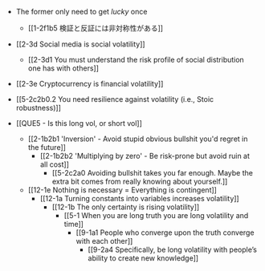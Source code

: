 - The former only need to get *lucky* once
	- [[1-2f1b5 検証と反証には非対称性がある]]

- [[2-3d Social media is social volatility]]
	- [[2-3d1 You must understand the risk profile of social distribution one has with others]]
- [[2-3e Cryptocurrency is financial volatility]]

- [[5-2c2b0.2 You need resilience against volatility (i.e., Stoic robustness)]]

- [[QUE5 - Is this long vol, or short vol]]
	- [[2-1b2b1 'Inversion' - Avoid stupid obvious bullshit you'd regret in the future]]
		- [[2-1b2b2 'Multiplying by zero' - Be risk-prone but avoid ruin at all cost]]
			- [[5-2c2a0 Avoiding bullshit takes you far enough. Maybe the extra bit comes from really knowing about yourself.]]
	- [[12-1e Nothing is necessary = Everything is contingent]]
		- [[12-1a Turning constants into variables increases volatility]]
			- [[12-1b The only certainty is rising volatility]]
				- [[5-1 When you are long truth you are long volatility and time]]
					- [[9-1a1 People who converge upon the truth converge with each other]]
						- [[9-2a4 Specifically, be long volatility with people’s ability to create new knowledge]]
